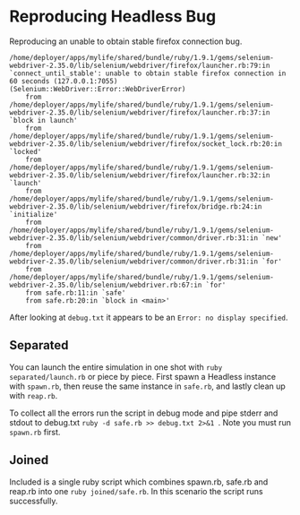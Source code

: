 # Reproducing Headless Bug

Reproducing an unable to obtain stable firefox connection bug. 

```
/home/deployer/apps/mylife/shared/bundle/ruby/1.9.1/gems/selenium-webdriver-2.35.0/lib/selenium/webdriver/firefox/launcher.rb:79:in `connect_until_stable': unable to obtain stable firefox connection in 60 seconds (127.0.0.1:7055) (Selenium::WebDriver::Error::WebDriverError)
    from /home/deployer/apps/mylife/shared/bundle/ruby/1.9.1/gems/selenium-webdriver-2.35.0/lib/selenium/webdriver/firefox/launcher.rb:37:in `block in launch'
    from /home/deployer/apps/mylife/shared/bundle/ruby/1.9.1/gems/selenium-webdriver-2.35.0/lib/selenium/webdriver/firefox/socket_lock.rb:20:in `locked'
    from /home/deployer/apps/mylife/shared/bundle/ruby/1.9.1/gems/selenium-webdriver-2.35.0/lib/selenium/webdriver/firefox/launcher.rb:32:in `launch'
    from /home/deployer/apps/mylife/shared/bundle/ruby/1.9.1/gems/selenium-webdriver-2.35.0/lib/selenium/webdriver/firefox/bridge.rb:24:in `initialize'
    from /home/deployer/apps/mylife/shared/bundle/ruby/1.9.1/gems/selenium-webdriver-2.35.0/lib/selenium/webdriver/common/driver.rb:31:in `new'
    from /home/deployer/apps/mylife/shared/bundle/ruby/1.9.1/gems/selenium-webdriver-2.35.0/lib/selenium/webdriver/common/driver.rb:31:in `for'
    from /home/deployer/apps/mylife/shared/bundle/ruby/1.9.1/gems/selenium-webdriver-2.35.0/lib/selenium/webdriver.rb:67:in `for'
    from safe.rb:11:in `safe'
    from safe.rb:20:in `block in <main>'
```

After looking at ```debug.txt``` it appears to be an ```Error: no display specified```.


## Separated

You can launch the entire simulation in one shot with ```ruby separated/launch.rb``` or piece by piece. First spawn a Headless instance with ```spawn.rb```, then reuse the same instance in ```safe.rb```, and lastly clean up with ```reap.rb```.

To collect all the errors run the script in debug mode and pipe stderr and stdout to debug.txt ```ruby -d safe.rb >> debug.txt 2>&1 ```. Note you must run ```spawn.rb``` first.

## Joined

Included is a single ruby script which combines spawn.rb, safe.rb and reap.rb into one ```ruby joined/safe.rb```. In this scenario the script runs successfully.
